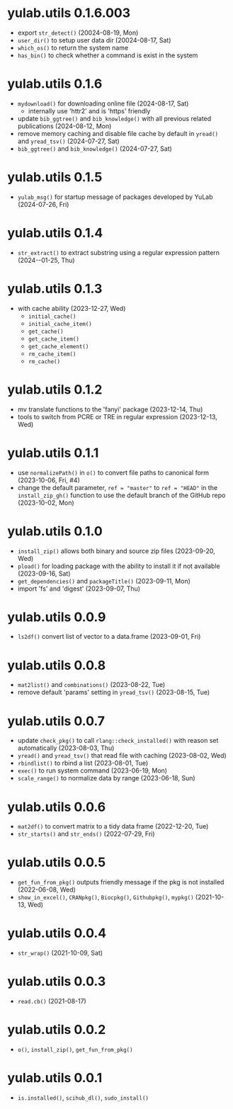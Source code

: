 # yulab.utils 0.1.6.003

+ export `str_detect()` (20024-08-19, Mon)
+ `user_dir()` to setup user data dir (20024-08-17, Sat)
+ `which_os()` to return the system name
+ `has_bin()` to check whether a command is exist in the system 

# yulab.utils 0.1.6

+ `mydownload()` for downloading online file (2024-08-17, Sat)
    - internally use 'httr2' and is 'https' friendly
+ update `bib_ggtree()` and `bib_knowledge()` with all previous related publications (2024-08-12, Mon)
+ remove memory caching and disable file cache by default in `yread()` and `yread_tsv()` (2024-07-27, Sat)
+ `bib_ggtree()` and `bib_knowledge()` (2024-07-27, Sat)

# yulab.utils 0.1.5

+ `yulab_msg()` for startup message of packages developed by YuLab (2024-07-26, Fri)

# yulab.utils 0.1.4

+ `str_extract()` to extract substring using a regular expression pattern (2024--01-25, Thu)

# yulab.utils 0.1.3

+ with cache ability (2023-12-27, Wed)
    - `initial_cache()`
    - `initial_cache_item()`
    - `get_cache()`
    - `get_cache_item()`
    - `get_cache_element()`
    - `rm_cache_item()`
    - `rm_cache()`

# yulab.utils 0.1.2

+ mv translate functions to the 'fanyi' package (2023-12-14, Thu)
+ tools to switch from PCRE or TRE in regular expression (2023-12-13, Wed)

# yulab.utils 0.1.1

+ use `normalizePath()` in `o()` to convert file paths to canonical form (2023-10-06, Fri, #4)
+ change the default parameter, `ref = "master"` to `ref = "HEAD"` in the `install_zip_gh()` function to use the default branch of the GitHub repo (2023-10-02, Mon)

# yulab.utils 0.1.0

+ `install_zip()` allows both binary and source zip files (2023-09-20, Wed)
+ `pload()` for loading package with the ability to install it if not available (2023-09-16, Sat)
+ `get_dependencies()` and `packageTitle()` (2023-09-11, Mon)
+ import 'fs' and 'digest' (2023-09-07, Thu)

# yulab.utils 0.0.9

+ `ls2df()` convert list of vector to a data.frame (2023-09-01, Fri)

# yulab.utils 0.0.8

+ `mat2list()` and `combinations()` (2023-08-22, Tue)
+ remove default 'params' setting in `yread_tsv()` (2023-08-15, Tue)

# yulab.utils 0.0.7

+ update `check_pkg()` to call `rlang::check_installed()` with reason set automatically (2023-08-03, Thu)
+ `yread()` and `yread_tsv()` that read file with caching (2023-08-02, Wed) 
+ `rbindlist()` to rbind a list (2023-08-01, Tue)
+ `exec()` to run system command (2023-06-19, Mon)
+ `scale_range()` to normalize data by range (2023-06-18, Sun)

# yulab.utils 0.0.6

+ `mat2df()` to convert matrix to a tidy data frame (2022-12-20, Tue)
+ `str_starts()` and `str_ends()` (2022-07-29, Fri)

# yulab.utils 0.0.5

+ `get_fun_from_pkg()` outputs friendly message if the pkg is not installed (2022-06-08, Wed)
+ `show_in_excel()`, `CRANpkg()`, `Biocpkg()`, `Githubpkg()`, `mypkg()` (2021-10-13, Wed)

# yulab.utils 0.0.4

+ `str_wrap()` (2021-10-09, Sat)

# yulab.utils 0.0.3

+ `read.cb()` (2021-08-17)

# yulab.utils 0.0.2

+ `o()`, `install_zip()`, `get_fun_from_pkg()`

# yulab.utils 0.0.1

+ `is.installed()`, `scihub_dl()`, `sudo_install()`


